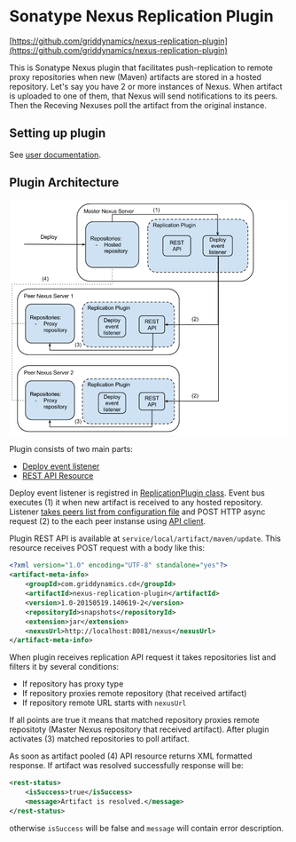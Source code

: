 # Sonatype Nexus Replication Plugin

[https://github.com/griddynamics/nexus-replication-plugin](https://github.com/griddynamics/nexus-replication-plugin)

This is Sonatype Nexus plugin that facilitates push-replication to remote proxy repositories when new (Maven) artifacts are stored in a hosted repository.
Let's say you have 2 or more instances of Nexus. When artifact is uploaded to one of them, that Nexus will send notifications to its peers. Then the Receving Nexuses poll the artifact from the original instance.

## Setting up plugin

See [user documentation](user_doc.md).

## Plugin Architecture

![Plugin architecture](plugin_architecture.png)

Plugin consists of two main parts:

* [Deploy event listener](https://github.com/griddynamics/nexus-replication-plugin/blob/master/src/main/java/com/griddynamics/cd/nrp/internal/uploading/impl/UploadEventListenerImpl.java)
* [REST API Resource](https://github.com/griddynamics/nexus-replication-plugin/blob/master/src/main/java/com/griddynamics/cd/nrp/internal/rest/ArtifactUpdatePlexusResource.java)

Deploy event listener is registred in [ReplicationPlugin class](https://github.com/griddynamics/nexus-replication-plugin/blob/master/src/main/java/com/griddynamics/cd/nrp/plugin/ReplicationPlugin.java). Event bus executes (1) it when new artifact is received to any hosted repository. Listener [takes peers list from configuration file](https://github.com/griddynamics/nexus-replication-plugin/blob/master/src/main/java/com/griddynamics/cd/nrp/internal/uploading/impl/ConfigurationsManagerImpl.java) and POST HTTP async request (2) to the each peer instanse using [API client](https://github.com/griddynamics/nexus-replication-plugin/blob/master/src/main/java/com/griddynamics/cd/nrp/internal/uploading/impl/ArtifactUpdateApiClientImpl.java).

Plugin REST API is available at `service/local/artifact/maven/update`. This resource receives POST request with a body like this:

```xml
<?xml version="1.0" encoding="UTF-8" standalone="yes"?>
<artifact-meta-info>
    <groupId>com.griddynamics.cd</groupId>
    <artifactId>nexus-replication-plugin</artifactId>
    <version>1.0-20150519.140619-2</version>
    <repositoryId>snapshots</repositoryId>
    <extension>jar</extension>
    <nexusUrl>http://localhost:8081/nexus</nexusUrl>
</artifact-meta-info>
```

When plugin receives replication API request it takes repositories list and filters it by several conditions:

* If repository has proxy type
* If repository proxies remote repository (that received artifact)
* If repository remote URL starts with `nexusUrl`

If all points are true it means that matched repository proxies remote repositoty (Master Nexus repository that received artifact). 
After plugin activates (3) matched repositories to poll artifact.

As soon as artifact pooled (4) API resource returns XML formatted response.
If artifact was resolved successfully response will be:

```xml
<rest-status>
	<isSuccess>true</isSuccess>
	<message>Artifact is resolved.</message>
</rest-status>
```

otherwise `isSuccess` will be false and `message` will contain error description.

